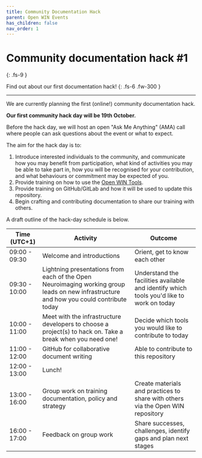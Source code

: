 ```yaml
---
title: Community Documentation Hack
parent: Open WIN Events
has_children: false
nav_order: 1
---
```


# Community documentation hack #1
{: .fs-9 }

Find out about our first documentation hack!
{: .fs-6 .fw-300 }

---

We are currently planning the first (online!) community documentation hack.

**Our first community hack day will be 19th October.**

Before the hack day, we will host an open "Ask Me Anything" (AMA) call where people can ask questions about the event or what to expect.


The aim for the hack day is to:
1. Introduce interested individuals to the community, and communicate how you may benefit from participation, what kind of activities you may be able to take part in, how you will be recognised for your contribution, and what behaviours or commitment may be expected of you.
2. Provide training on how to use the [Open WIN Tools](../tools.md).
3. Provide training on GitHub/GitLab and how it will be used to update this repository.
4. Begin crafting and contributing documentation to share our training with others.


A draft outline of the hack-day schedule is below.


| Time (UTC+1)| Activity | Outcome  |
|---|---|---|
| 09:00 - 09:30 | Welcome and introductions | Orient, get to know each other  |
| 09:30 - 10:00 | Lightning presentations from each of the Open Neuroimaging working group leads on new infrastructure and how you could contribute today | Understand the facilities available and identify which tools you'd like to work on today  |
| 10:00 - 11:00 | Meet with the infrastructure developers to choose a project(s) to hack on. Take a break when you need one! | Decide which tools you would like to contribute to today  |
| 11:00 - 12:00 | GitHub for collaborative document writing | Able to contribute to this repository   |
| 12:00 - 13:00 | Lunch! |   |
| 13:00 - 16:00 | Group work on training documentation, policy and strategy | Create materials and practices to share with others via the Open WIN repository |
| 16:00 - 17:00 | Feedback on group work | Share successes, challenges, identify gaps and plan next stages  |
